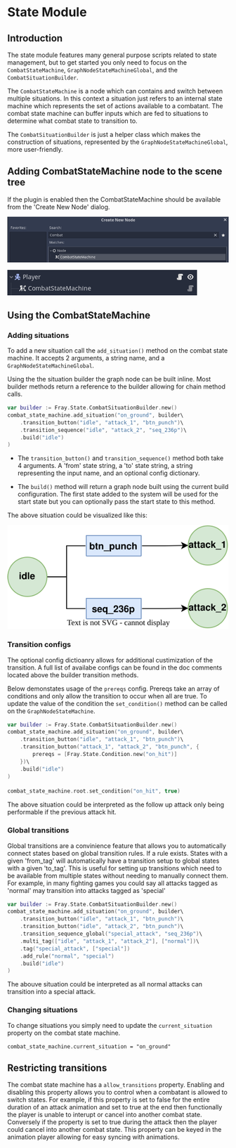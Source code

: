 # State Module

## Introduction

The state module features many general purpose scripts related to state management, but to get started you only need to focus on the `CombatStateMachine`, `GraphNodeStateMachineGlobal`, and the `CombatSituationBuilder`.

The `CombatStateMachine` is a node which can contains and switch between multiple situations. In this context a situation just refers to an internal state machine which represents the set of actions available to a combatant. The combat state machine can buffer inputs which are fed to situations to determine what combat state to transition to.

The `CombatSituationBuilder` is just a helper class which makes the construction of situations, represented by the `GraphNodeStateMachineGlobal`, more user-friendly. 


## Adding CombatStateMachine node to the scene tree

If the plugin is enabled then the CombatStateMachine should be available from the 'Create New Node' dialog.

![](create_new_sm.png)

![](scene_tree.png)

## Using the CombatStateMachine

### Adding situations

To add a new situation call the `add_situation()` method on the combat state machine. It accepts 2 arguments, a string name, and a `GraphNodeStateMachineGlobal`. 

Using the the situation builder the graph node can be built inline. Most builder methods return a reference to the builder allowing for chain method calls.

```swift
var builder := Fray.State.CombatSituationBuilder.new()
combat_state_machine.add_situation("on_ground", builder\
    .transition_button("idle", "attack_1", "btn_punch")\
    .transition_sequence("idle", "attack_2", "seq_236p")\
    .build("idle")
)
```

- The `transition_button()` and `transition_sequence()` method both take 4 arguments. A 'from' state string, a 'to' state string, a string representing the input name, and an optional config dictionary.

- The `build()` method will return a graph node built using the current build configuration. The first state added to the system will be used for the start state but you can optionally pass the start state to this method.

The above situation could be visualized like this:

![](situation_visualization.svg)

### Transition configs

The optional config dictioanry allows for additional custimization of the transition. A full list of availabe configs can be found in the doc comments located above the builder transition methods.

Below demonstates usage of the `prereqs` config. Prereqs take an array of conditions and only allow the transition to occur when all are true. To update the value of the condition the `set_condition()` method can be called on the `GraphNodeStateMachine`.

```swift
var builder := Fray.State.CombatSituationBuilder.new()
combat_state_machine.add_situation("on_ground", builder\
    .transition_button("idle", "attack_1", "btn_punch")\
    .transition_button("attack_1", "attack_2", "btn_punch", {
        prereqs = [Fray.State.Condition.new("on_hit")]
    })\
    .build("idle")
)

combat_state_machine.root.set_condition("on_hit", true)
```

The above situation could be interpreted as the follow up attack only being performable if the previous attack hit.


### Global transitions

Global transitions are a convinience feature that allows you to automatically connect states based on global transition rules. If a rule exists. States with a given 'from_tag' will automatically have a transition setup to global states with a given 'to_tag'. This is useful for setting up transitions which need to be available from multiple states without needing to manually connect them. For example, in many fighting games you could say all attacks tagged as 'normal' may transition into attacks tagged as 'special'


```swift
var builder := Fray.State.CombatSituationBuilder.new()
combat_state_machine.add_situation("on_ground", builder\
    .transition_button("idle", "attack_1", "btn_punch")\
    .transition_button("idle", "attack_2", "btn_punch")\
    .transition_sequence_global("special_attack", "seq_236p")\
    .multi_tag(["idle", "attack_1", "attack_2"], ["normal"])\
    .tag("special_attack", ["special"])
    .add_rule("normal", "special")
    .build("idle")
)
```

The abouve situation could be interpreted as all normal attacks can transition into a special attack.

### Changing situations

To change situations you simply need to update the `current_situation` property on the combat state machine.

```
combat_state_machine.current_situation = "on_ground"
```

## Restricting transitions

The combat state machine has a `allow_transitions` property. Enabling and disabling this property allows you to control when a combatant is allowed to switch states. For example, if this property is set to false for the entire duration of an attack animation and set to true at the end then functionally the player is unable to interupt or cancel into another combat state. Conversely if the property is set to true during the attack then the player could cancel into another combat state. This property can be keyed in the animation player allowing for easy syncing with animations.